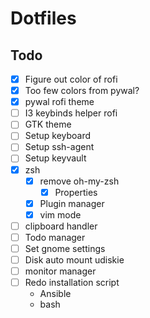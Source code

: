 # Dotfiles

## Todo
- [x] Figure out color of rofi
- [x] Too few colors from pywal?
- [x] pywal rofi theme
- [ ] I3 keybinds helper rofi
- [ ] GTK theme
- [ ] Setup keyboard
- [ ] Setup ssh-agent
- [ ] Setup keyvault
- [x] zsh
    - [x] remove oh-my-zsh
        - [x] Properties
    - [x] Plugin manager
    - [x] vim mode
- [ ] clipboard handler
- [ ] Todo manager
- [ ] Set gnome settings
- [ ] Disk auto mount udiskie
- [ ] monitor manager
- [ ] Redo installation script
    - Ansible
    - bash
